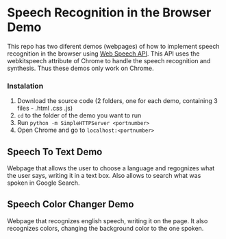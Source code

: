 # Speech Recognition in the Browser Demo

This repo has two diferent demos (webpages) of how to implement speech recognition in the browser using [Web Speech API](http://dvcs.w3.org/hg/speech-api/raw-file/tip/speechapi.html).
This API uses the webkitspeech attribute of Chrome to handle the speech recognition and synthesis. Thus these demos only work on Chrome.


### Instalation

1. Download the source code (2 folders, one for each demo, containing 3 files - .html .css .js)
2. `cd` to the folder of the demo you want to run
3. Run `python -m SimpleHTTPServer <portnumber>`
4. Open Chrome and go to `localhost:<portnumber>`


## Speech To Text Demo

Webpage that allows the user to choose a language and regognizes what the user says, writing it in a text box. Also allows to search what was spoken in Google Search.







## Speech Color Changer Demo

Webpage that recognizes english speech, writing it on the page. It also recognizes colors, changing the background color to the one spoken.
